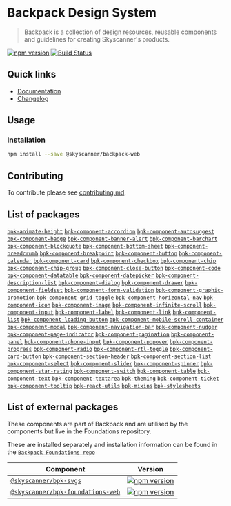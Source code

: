 # Backpack Design System

> Backpack is a collection of design resources, reusable components and guidelines for creating Skyscanner's products.

[![npm version](https://badge.fury.io/js/@skyscanner%2Fbackpack-web.svg)](https://badge.fury.io/js/@skyscanner%2Fbackpack-web)
[![Build Status](https://github.com/Skyscanner/backpack/workflows/Backpack%20CI/badge.svg)](https://github.com/Skyscanner/backpack/actions)

## Quick links

- [Documentation](https://www.skyscanner.design/)
- [Changelog](https://github.com/Skyscanner/backpack/releases)

## Usage

### Installation

```sh
npm install --save @skyscanner/backpack-web
```

## Contributing

To contribute please see [contributing.md](CONTRIBUTING.md).

## List of packages

[`bpk-animate-height`](/packages/bpk-animate-height)
[`bpk-component-accordion`](/packages/bpk-component-accordion)
[`bpk-component-autosuggest`](/packages/bpk-component-autosuggest)
[`bpk-component-badge`](/packages/bpk-component-badge)
[`bpk-component-banner-alert`](/packages/bpk-component-banner-alert)
[`bpk-component-barchart`](/packages/bpk-component-barchart)
[`bpk-component-blockquote`](/packages/bpk-component-blockquote)
[`bpk-component-bottom-sheet`](/packages/bpk-component-bottom-sheet)
[`bpk-component-breadcrumb`](/packages/bpk-component-breadcrumb)
[`bpk-component-breakpoint`](/packages/bpk-component-breakpoint)
[`bpk-component-button`](/packages/bpk-component-button)
[`bpk-component-calendar`](/packages/bpk-component-calendar)
[`bpk-component-card`](/packages/bpk-component-card)
[`bpk-component-checkbox`](/packages/bpk-component-checkbox)
[`bpk-component-chip`](/packages/bpk-component-chip)
[`bpk-component-chip-group`](/packages/bpk-component-chip-group)
[`bpk-component-close-button`](/packages/bpk-component-close-button)
[`bpk-component-code`](/packages/bpk-component-code)
[`bpk-component-datatable`](/packages/bpk-component-datatable)
[`bpk-component-datepicker`](/packages/bpk-component-datepicker)
[`bpk-component-description-list`](/packages/bpk-component-description-list)
[`bpk-component-dialog`](/packages/bpk-component-dialog)
[`bpk-component-drawer`](/packages/bpk-component-drawer)
[`bpk-component-fieldset`](/packages/bpk-component-fieldset)
[`bpk-component-form-validation`](/packages/bpk-component-form-validation)
[`bpk-component-graphic-promotion`](/packages/bpk-component-graphic-promotion)
[`bpk-component-grid-toggle`](/packages/bpk-component-grid-toggle)
[`bpk-component-horizontal-nav`](/packages/bpk-component-horizontal-nav)
[`bpk-component-icon`](/packages/bpk-component-icon)
[`bpk-component-image`](/packages/bpk-component-image)
[`bpk-component-infinite-scroll`](/packages/bpk-component-infinite-scroll)
[`bpk-component-input`](/packages/bpk-component-input)
[`bpk-component-label`](/packages/bpk-component-label)
[`bpk-component-link`](/packages/bpk-component-link)
[`bpk-component-list`](/packages/bpk-component-list)
[`bpk-component-loading-button`](/packages/bpk-component-loading-button)
[`bpk-component-mobile-scroll-container`](/packages/bpk-component-mobile-scroll-container)
[`bpk-component-modal`](/packages/bpk-component-modal)
[`bpk-component-navigation-bar`](/packages/bpk-component-navigation-bar)
[`bpk-component-nudger`](/packages/bpk-component-nudger)
[`bpk-component-page-indicator`](/packages/bpk-component-page-indicator)
[`bpk-component-pagination`](/packages/bpk-component-pagination)
[`bpk-component-panel`](/packages/bpk-component-panel)
[`bpk-component-phone-input`](/packages/bpk-component-phone-input)
[`bpk-component-popover`](/packages/bpk-component-popover)
[`bpk-component-progress`](/packages/bpk-component-progress)
[`bpk-component-radio`](/packages/bpk-component-radio)
[`bpk-component-rtl-toggle`](/packages/bpk-component-rtl-toggle)
[`bpk-component-card-button`](/packages/bpk-component-card-button)
[`bpk-component-section-header`](/packages/bpk-component-section-header)
[`bpk-component-section-list`](/packages/bpk-component-section-list)
[`bpk-component-select`](/packages/bpk-component-select)
[`bpk-component-slider`](/packages/bpk-component-slider)
[`bpk-component-spinner`](/packages/bpk-component-spinner)
[`bpk-component-star-rating`](/packages/bpk-component-star-rating)
[`bpk-component-switch`](/packages/bpk-component-switch)
[`bpk-component-table`](/packages/bpk-component-table)
[`bpk-component-text`](/packages/bpk-component-text)
[`bpk-component-textarea`](/packages/bpk-component-textarea)
[`bpk-theming`](/packages/bpk-theming)
[`bpk-component-ticket`](/packages/bpk-component-ticket)
[`bpk-component-tooltip`](/packages/bpk-component-tooltip)
[`bpk-react-utils`](/packages/bpk-react-utils)
[`bpk-mixins`](/packages/bpk-mixins)
[`bpk-stylesheets`](/packages/bpk-stylesheets)

## List of external packages

These components are part of Backpack and are utilised by the components but live in the Foundations repository.

These are installed separately and installation information can be found in the [`Backpack Foundations repo`](https://github.com/Skyscanner/backpack-foundations)

| Component                                                                                                                      | Version                                                                                                                                          |
| ------------------------------------------------------------------------------------------------------------------------------ | ------------------------------------------------------------------------------------------------------------------------------------------------ |
| [`@skyscanner/bpk-svgs`](https://github.com/Skyscanner/backpack-foundations/tree/main/packages/bpk-svgs)                       | [![npm version](https://badge.fury.io/js/%40skyscanner%2Fbpk-svgs.svg)](https://badge.fury.io/js/%40skyscanner%2Fbpk-svgs)                       |
| [`@skyscanner/bpk-foundations-web`](https://github.com/Skyscanner/backpack-foundations/tree/main/packages/bpk-foundations-web) | [![npm version](https://badge.fury.io/js/%40skyscanner%2Fbpk-foundations-web.svg)](https://badge.fury.io/js/%40skyscanner%2Fbpk-foundations-web) |

